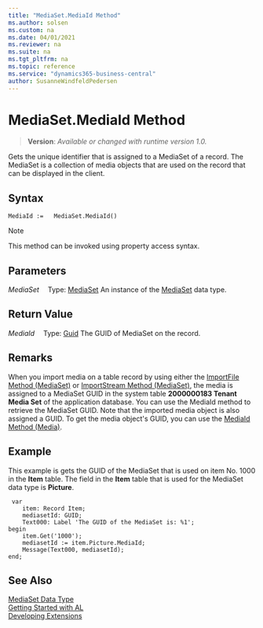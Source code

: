 ```yaml
---
title: "MediaSet.MediaId Method"
ms.author: solsen
ms.custom: na
ms.date: 04/01/2021
ms.reviewer: na
ms.suite: na
ms.tgt_pltfrm: na
ms.topic: reference
ms.service: "dynamics365-business-central"
author: SusanneWindfeldPedersen
---
```

[//]: # (START>DO_NOT_EDIT)
[//]: # (IMPORTANT:Do not edit any of the content between here and the END>DO_NOT_EDIT.)
[//]: # (Any modifications should be made in the .xml files in the ModernDev repo.)
# MediaSet.MediaId Method
> **Version**: _Available or changed with runtime version 1.0._

Gets the unique identifier that is assigned to a MediaSet of a record. The MediaSet is a collection of media objects that are used on the record that can be displayed in the client.


## Syntax
```
MediaId :=   MediaSet.MediaId()
```
> [!NOTE]
> This method can be invoked using property access syntax.

## Parameters
*MediaSet*
&emsp;Type: [MediaSet](mediaset-data-type.md)
An instance of the [MediaSet](mediaset-data-type.md) data type.

## Return Value
*MediaId*
&emsp;Type: [Guid](../guid/guid-data-type.md)
The GUID of MediaSet on the record.


[//]: # (IMPORTANT: END>DO_NOT_EDIT)

## Remarks  
When you import media on a table record by using either the [ImportFile Method \(MediaSet\)](../../methods-auto/mediaset/mediaset-importfile-method.md) or [ImportStream Method \(MediaSet\)](../../methods-auto/mediaset/mediaset-importstream-method.md), the media is assigned to a MediaSet GUID in the system table **2000000183 Tenant Media Set** of the application database. You can use the MediaId method to retrieve the MediaSet GUID. Note that the imported media object is also assigned a GUID. To get the media object's GUID, you can use the [MediaId Method \(Media\)](../../methods-auto/media/media-mediaid-method.md).  

## Example  
This example is gets the GUID of the MediaSet that is used on item No. 1000 in the **Item** table. The field in the **Item** table that is used for the MediaSet data type is **Picture**.  

```al
 var
    item: Record Item;
    mediasetId: GUID;
    Text000: Label 'The GUID of the MediaSet is: %1';
begin
    item.Get('1000');  
    mediasetId := item.Picture.MediaId;  
    Message(Text000, mediasetId);  
end;
``` 

## See Also
[MediaSet Data Type](mediaset-data-type.md)  
[Getting Started with AL](../../devenv-get-started.md)  
[Developing Extensions](../../devenv-dev-overview.md)